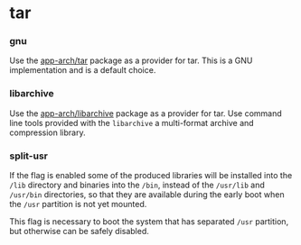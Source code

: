 # tar

### gnu
Use the [app-arch/tar](../app-arch/tar.md) package as a provider for tar. This is a GNU implementation and is a default choice.

### libarchive
Use the [app-arch/libarchive](../app-arch/libarchive.md) package as a provider for tar. Use command line tools provided with the `libarchive` a multi-format archive and compression library.


### split-usr
If the flag is enabled some of the produced libraries will be installed into the `/lib` directory and binaries into the `/bin`, instead of the `/usr/lib` and `/usr/bin` directories, so that they are available during the early boot when the `/usr` partition is not yet mounted.

This flag is necessary to boot the system that has separated `/usr` partition, but otherwise can be safely disabled.
